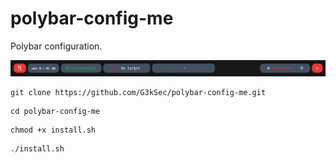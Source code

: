 # polybar-config-me
Polybar configuration.

![polybar](/polybar.png)

```
git clone https://github.com/G3kSec/polybar-config-me.git
```
```
cd polybar-config-me
```
```
chmod +x install.sh
```
```
./install.sh
```
